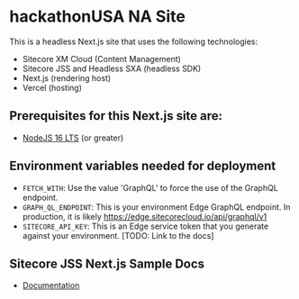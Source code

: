 # hackathonUSA NA Site
This is a headless Next.js site that uses the following technologies:
- Sitecore XM Cloud (Content Management)
- Sitecore JSS and Headless SXA (headless SDK)
- Next.js (rendering host)
- Vercel (hosting)

## Prerequisites for this Next.js site are:
- [NodeJS 16 LTS](https://nodejs.org/en/download/) (or greater)

## Environment variables needed for deployment
- `FETCH_WITH`: Use the value 'GraphQL' to force the use of the GraphQL endpoint.
- `GRAPH_QL_ENDPOINT`: This is your environment Edge GraphQL endpoint. In production, it is likely https://edge.sitecorecloud.io/api/graphql/v1
- `SITECORE_API_KEY`: This is an Edge service token that you generate against your environment. [TODO: Link to the docs]

## Sitecore JSS Next.js Sample Docs
* [Documentation](https://doc.sitecore.com/xp/en/developers/hd/latest/sitecore-headless-development/sitecore-javascript-rendering-sdk--jss--for-next-js.html)